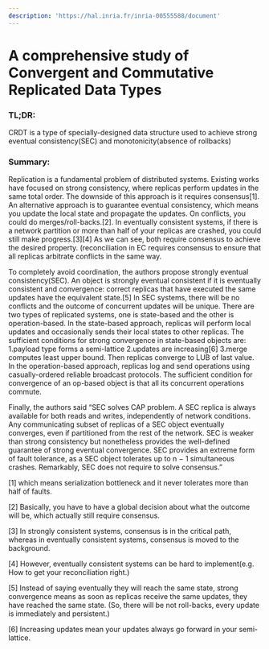 ```yaml
---
description: 'https://hal.inria.fr/inria-00555588/document'
---
```


# A comprehensive study of Convergent and Commutative Replicated Data Types

### TL;DR:

CRDT is a type of specially-designed data structure used to achieve strong eventual consistency\(SEC\) and monotonicity\(absence of rollbacks\) 

### Summary:

Replication is a fundamental problem of distributed systems. Existing works have focused on strong consistency, where replicas perform updates in the same total order. The downside of this approach is it requires consensus\[1\]. An alternative approach is to guarantee eventual consistency, which means you update the local state and propagate the updates. On conflicts, you could do merges/roll-backs.\[2\]. In eventually consistent systems, if there is a network partition or more than half of your replicas are crashed, you could still make progress.\[3\]\[4\] As we can see, both require consensus to achieve the desired property. \(reconciliation in EC requires consensus to ensure that all replicas arbitrate conflicts in the same way.

To completely avoid coordination, the authors propose strongly eventual consistency\(SEC\). An object is strongly eventual consistent if it is eventually consistent and convergence: correct replicas that have executed the same updates have the equivalent state.\[5\] In SEC systems, there will be no conflicts and the outcome of concurrent updates will be unique. There are two types of replicated systems, one is state-based and the other is operation-based. In the state-based approach, replicas will perform local updates and occasionally sends their local states to other replicas. The sufficient conditions for strong convergence in state-based objects are: 1.payload type forms a semi-lattice 2.updates are increasing\[6\] 3.merge computes least upper bound. Then replicas converge to LUB of last value. In the operation-based approach, replicas log and send operations using casually-ordered reliable broadcast protocols. The sufficient condition for convergence of an op-based object is that all its concurrent operations commute.

Finally, the authors said “SEC solves CAP problem. A SEC replica is always available for both reads and writes, independently of network conditions. Any communicating subset of replicas of a SEC object eventually converges, even if partitioned from the rest of the network. SEC is weaker than strong consistency but nonetheless provides the well-defined guarantee of strong eventual convergence. SEC provides an extreme form of fault tolerance, as a SEC object tolerates up to n − 1 simultaneous crashes. Remarkably, SEC does not require to solve consensus.”

\[1\] which means serialization bottleneck and it never tolerates more than half of faults. 

\[2\] Basically, you have to have a global decision about what the outcome will be, which actually still require consensus.

\[3\] In strongly consistent systems, consensus is in the critical path, whereas in eventually consistent systems, consensus is moved to the background.  


\[4\] However, eventually consistent systems can be hard to implement\(e.g. How to get your reconciliation right.\) 

\[5\] Instead of saying eventually they will reach the same state, strong convergence means as soon as replicas receive the same updates, they have reached the same state. \(So, there will be not roll-backs, every update is immediately and persistent.\) 

\[6\] Increasing updates mean your updates always go forward in your semi-lattice.

